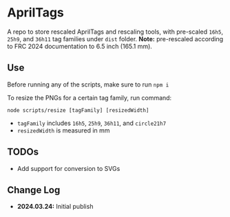 # AprilTags

A repo to store rescaled AprilTags and rescaling tools, with pre-scaled `16h5`, `25h9`, and `36h11` tag families under `dist` folder.
**Note:** pre-rescaled according to FRC 2024 documentation to 6.5 inch (165.1 mm).

## Use

Before running any of the scripts, make sure to run `npm i`

To resize the PNGs for a certain tag family, run command:

```shell
node scripts/resize [tagFamily] [resizedWidth]
```

- `tagFamily` includes `16h5`, `25h9`, `36h11`, and `circle21h7`
- `resizedWidth` is measured in mm

## TODOs

- Add support for conversion to SVGs

## Change Log

- **2024.03.24:** Initial publish
